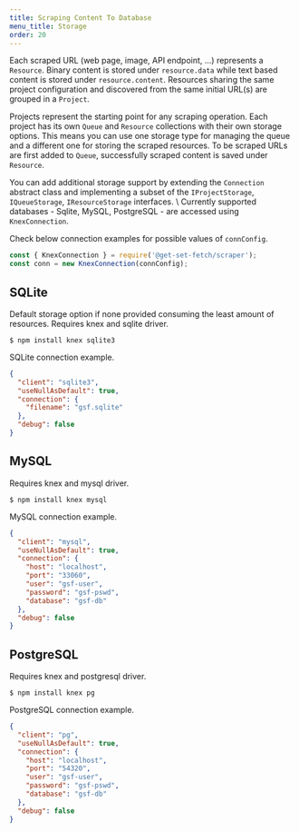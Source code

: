 ```yaml
---
title: Scraping Content To Database
menu_title: Storage
order: 20
---
```

Each scraped URL (web page, image, API endpoint, ...) represents a `Resource`. Binary content is stored under `resource.data` while text based content is stored under `resource.content`. Resources sharing the same project configuration and discovered from the same initial URL(s) are grouped in a `Project`. 

Projects represent the starting point for any scraping operation. Each project has its own `Queue` and `Resource` collections with their own storage options. This means you can use one storage type for managing the queue and a different one for storing the scraped resources. To be scraped URLs are first added to `Queue`, successfully scraped content is saved under `Resource`.

You can add additional storage support by extending the `Connection` abstract class and implementing a subset of the `IProjectStorage`, `IQueueStorage`, `IResourceStorage` interfaces. \\
Currently supported databases - Sqlite, MySQL, PostgreSQL - are accessed using `KnexConnection`.

Check below connection examples for possible values of `connConfig`.

```js
const { KnexConnection } = require('@get-set-fetch/scraper');
const conn = new KnexConnection(connConfig);
```

## SQLite
Default storage option if none provided consuming the least amount of resources. Requires knex and sqlite driver.
```
$ npm install knex sqlite3
```
SQLite connection example.
```json
{
  "client": "sqlite3",
  "useNullAsDefault": true,
  "connection": {
    "filename": "gsf.sqlite"
  },
  "debug": false
}
```

## MySQL
Requires knex and mysql driver.
```
$ npm install knex mysql
```
MySQL connection example.
```json
{
  "client": "mysql",
  "useNullAsDefault": true,
  "connection": {
    "host": "localhost",
    "port": "33060",
    "user": "gsf-user",
    "password": "gsf-pswd",
    "database": "gsf-db"
  },
  "debug": false
}
```

## PostgreSQL
Requires knex and postgresql driver.
```
$ npm install knex pg
```
PostgreSQL connection example.
```json
{
  "client": "pg",
  "useNullAsDefault": true,
  "connection": {
    "host": "localhost",
    "port": "54320",
    "user": "gsf-user",
    "password": "gsf-pswd",
    "database": "gsf-db"
  },
  "debug": false
}
```
